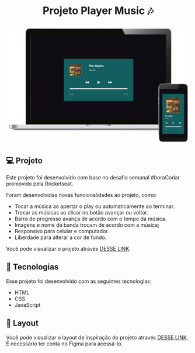 <h1 align="center" >Projeto Player Music 🎶</h1>

<div align="center">
  <img  src="./img/album/telas.png">
</div>

## 💻 Projeto

Este projeto foi desenvolvido com base no desafio semanal #boraCodar promovido pela Rocketseat.

Foram desenvolvidas novas funcionalidades ao projeto, como:
- Tocar a música ao apertar o play ou automaticamente ao terminar. 
- Trocar as músicas ao clicar no botão avançar ou voltar.
- Barra de progresso avança de acordo com o tempo da música.
- Imagens e nome da banda trocam de acordo com a música;
- Responsivo para celular e computador.
- Liberdade para alterar a cor de fundo.

Você pode visualizar o projeto através [DESSE LINK](https://luisloschi.github.io/Player-Music/).

## 🚀 Tecnologias
Esse projeto foi desenvolvido com as seguintes tecnologias:

- HTML
- CSS
- JavaScript


## 🔖 Layout
Você pode visualizar o layout de inspiração do projeto através [DESSE LINK](https://www.figma.com/file/ZFcVtGqiew6rJXzsaUqQt9/boraCodar-Desafio-1-Copy?fuid=927727099576126461). É necessário ter conta no Figma para acessá-lo.

 
